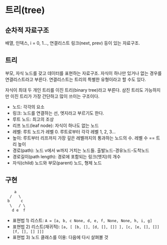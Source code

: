 # 트리(tree)
## 순차적 자료구조

배열, 인덱스, i = 0, 1..., 연결리스트 링크(next, prev) 등이 있는 자료구조.

## 트리

부모, 자식 노드를 갖고 데이터를 표현하는 자료구조. 자식이 하나만 있거나 없는 경우를 연결리스트라고 부른다. 연결리스트는 트리의 특별한 유형이라고 할 수도 있다.

자식이 최대 두 개인 트리를 이진 트리(binary tree)라고 부른다. 삼진 트리도 가능하지만 이진 트리가 가장 간단하고 많이 쓰이는 구조이다.

- 노드: 각각의 요소
- 링크: 노드를 연결하는 선, 엣지라고 부르기도 한다.
- 루트 노드: 최고의 조상
- 리프 노드(leaf node): 자식이 하나도 없는 노드
- 레벨: 루트 노드가 레벨 0. 루트로부터 각각 레벨 1, 2, 3...
- 높이: 루트부터 리프까지 가장 깊은 레벨까지의 통과하는 노드의 수. 레벨 수 == 트리 높이
- 경로(path): 노드 v에서 w까지 거치는 노드들. 출발노드-경유노드-도착노드
- 경로길이(path length): 경로에 포함되는 링크(엣지)의 개수
- 자식(child) 노드와 부모(parent) 노드, 형제 노드

## 구현

```txt
    a
  /   \
 b     c
  \   / \
   d e  f
```

- 표현법 1) 리스트: `A = [a, b, c None, d, e, f, None, None, h, i, g]`
- 표현법 2) 리스트(재귀적): `[a, [ [b, [], [d, [], []] ], [c, [e, [], []] [f, [], [] ]]]`
- 표현법 3) 노드 클래스를 이용: 다음에 다시 살펴볼 것
